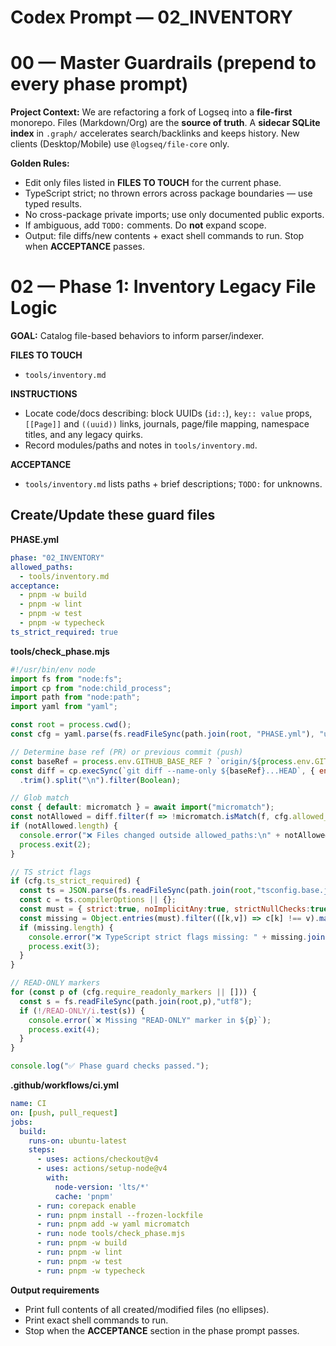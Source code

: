 # Codex Prompt — 02_INVENTORY

# 00 — Master Guardrails (prepend to every phase prompt)

**Project Context:** We are refactoring a fork of Logseq into a **file-first** monorepo. Files (Markdown/Org) are the **source of truth**. A **sidecar SQLite index** in `.graph/` accelerates search/backlinks and keeps history. New clients (Desktop/Mobile) use `@logseq/file-core` only.

**Golden Rules:**
- Edit only files listed in **FILES TO TOUCH** for the current phase.
- TypeScript strict; no thrown errors across package boundaries — use typed results.
- No cross-package private imports; use only documented public exports.
- If ambiguous, add `TODO:` comments. Do **not** expand scope.
- Output: file diffs/new contents + exact shell commands to run. Stop when **ACCEPTANCE** passes.


# 02 — Phase 1: Inventory Legacy File Logic

**GOAL:** Catalog file-based behaviors to inform parser/indexer.

**FILES TO TOUCH**
- `tools/inventory.md`

**INSTRUCTIONS**
- Locate code/docs describing: block UUIDs (`id::`), `key:: value` props, `[[Page]]` and `((uuid))` links, journals, page/file mapping, namespace titles, and any legacy quirks.
- Record modules/paths and notes in `tools/inventory.md`.

**ACCEPTANCE**
- `tools/inventory.md` lists paths + brief descriptions; `TODO:` for unknowns.


## Create/Update these guard files

**PHASE.yml**
```yaml
phase: "02_INVENTORY"
allowed_paths:
  - tools/inventory.md
acceptance:
  - pnpm -w build
  - pnpm -w lint
  - pnpm -w test
  - pnpm -w typecheck
ts_strict_required: true
```

**tools/check_phase.mjs**
```js
#!/usr/bin/env node
import fs from "node:fs";
import cp from "node:child_process";
import path from "node:path";
import yaml from "yaml";

const root = process.cwd();
const cfg = yaml.parse(fs.readFileSync(path.join(root, "PHASE.yml"), "utf8"));

// Determine base ref (PR) or previous commit (push)
const baseRef = process.env.GITHUB_BASE_REF ? `origin/${process.env.GITHUB_BASE_REF}` : "HEAD~1";
const diff = cp.execSync(`git diff --name-only ${baseRef}...HEAD`, { encoding: "utf8" })
  .trim().split("\n").filter(Boolean);

// Glob match
const { default: micromatch } = await import("micromatch");
const notAllowed = diff.filter(f => !micromatch.isMatch(f, cfg.allowed_paths || []));
if (notAllowed.length) {
  console.error("❌ Files changed outside allowed_paths:\n" + notAllowed.map(s=>" - "+s).join("\n"));
  process.exit(2);
}

// TS strict flags
if (cfg.ts_strict_required) {
  const ts = JSON.parse(fs.readFileSync(path.join(root,"tsconfig.base.json"),"utf8"));
  const c = ts.compilerOptions || {};
  const must = { strict:true, noImplicitAny:true, strictNullChecks:true };
  const missing = Object.entries(must).filter(([k,v]) => c[k] !== v).map(([k])=>k);
  if (missing.length) {
    console.error("❌ TypeScript strict flags missing: " + missing.join(", "));
    process.exit(3);
  }
}

// READ-ONLY markers
for (const p of (cfg.require_readonly_markers || [])) {
  const s = fs.readFileSync(path.join(root,p),"utf8");
  if (!/READ-ONLY/i.test(s)) {
    console.error(`❌ Missing "READ-ONLY" marker in ${p}`);
    process.exit(4);
  }
}

console.log("✅ Phase guard checks passed.");
```

**.github/workflows/ci.yml**
```yaml
name: CI
on: [push, pull_request]
jobs:
  build:
    runs-on: ubuntu-latest
    steps:
      - uses: actions/checkout@v4
      - uses: actions/setup-node@v4
        with:
          node-version: 'lts/*'
          cache: 'pnpm'
      - run: corepack enable
      - run: pnpm install --frozen-lockfile
      - run: pnpm add -w yaml micromatch
      - run: node tools/check_phase.mjs
      - run: pnpm -w build
      - run: pnpm -w lint
      - run: pnpm -w test
      - run: pnpm -w typecheck
```

**Output requirements**
- Print full contents of all created/modified files (no ellipses).
- Print exact shell commands to run.
- Stop when the **ACCEPTANCE** section in the phase prompt passes.
